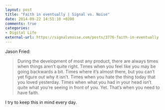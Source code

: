 ```yaml
---
layout: post
title: "Faith in eventually | Signal vs. Noise"
date: 2014-09-22 14:51:10 +0200
comments: true
categories: 
- Digital Life
external-url: https://signalvnoise.com/posts/3776-faith-in-eventually
---
```


Jason Fried:

> During the development of most any product, there are always times when things aren’t quite right. Times when you feel like you may be going backwards a bit. Times where it’s almost there, but you can’t yet figure out why it isn’t. Times when you hate the thing today that you loved yesterday. Times when what you had in your head isn’t quite what you’re seeing in front of you. Yet. That’s when you need to have faith.

I try to keep this in mind every day.